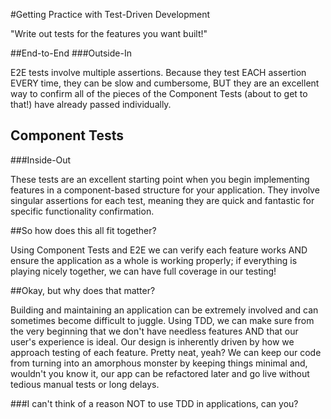 #Getting Practice with Test-Driven Development

"Write out tests for the features you want built!"

##End-to-End 
###Outside-In 

E2E tests involve multiple assertions. Because they test EACH assertion EVERY time, they can be slow and cumbersome, BUT they are an excellent way to confirm all of the pieces of the Component Tests (about to get to that!) have already passed individually.

## Component Tests
###Inside-Out

These tests are an excellent starting point when you begin implementing features in a component-based structure for your application. They involve singular assertions for each test, meaning they are quick and fantastic for specific functionality confirmation. 

##So how does this all fit together?

Using Component Tests and E2E we can verify each feature works AND ensure the application as a whole is working properly; if everything is playing nicely together, we can have full coverage in our testing!

##Okay, but why does that matter?

Building and maintaining an application can be extremely involved and can sometimes become difficult to juggle. Using TDD, we can make sure from the very beginning that we don't have needless features AND that our user's experience is ideal. Our design is inherently driven by how we approach testing of each feature. Pretty neat, yeah? We can keep our code from turning into an amorphous monster by keeping things minimal and, wouldn't you know it, our app can be refactored later and go live without tedious manual tests or long delays. 

###I can't think of a reason NOT to use TDD in applications, can you?

